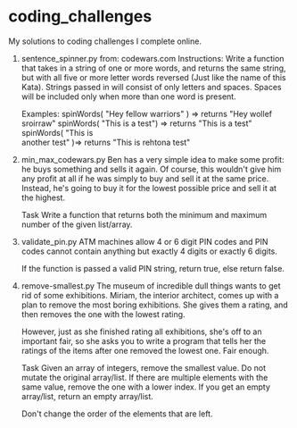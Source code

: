 # coding_challenges
My solutions to coding challenges I complete online.

1. sentence_spinner.py
    from: codewars.com
    Instructions:
    Write a function that takes in a string of one or more words, and returns the same string, but with all five or more letter words reversed (Just like the name
    of this Kata). Strings passed in will consist of only letters and spaces. Spaces will be included only when more than one word is present.

    Examples: spinWords( "Hey fellow warriors" ) => returns "Hey wollef sroirraw" spinWords( "This is a test") => returns "This is a test" spinWords( "This is      
    another test" )=> returns "This is rehtona test"
    
2. min_max_codewars.py 
   Ben has a very simple idea to make some profit: he buys something and sells it again. Of course, this wouldn't give him any profit at all if he was simply to buy    and sell it at the same price. Instead, he's going to buy it for the lowest possible price and sell it at the highest.

    Task
    Write a function that returns both the minimum and maximum number of the given list/array.

3. validate_pin.py
    ATM machines allow 4 or 6 digit PIN codes and PIN codes cannot contain anything but exactly 4 digits or exactly 6 digits.

    If the function is passed a valid PIN string, return true, else return false.
    
4. remove-smallest.py
    The museum of incredible dull things wants to get rid of some exhibitions. Miriam, the interior architect, comes up with a plan to remove the most boring           exhibitions. She gives them a rating, and then removes the one with the lowest rating.

    However, just as she finished rating all exhibitions, she's off to an important fair, so she asks you to write a program that tells her the ratings of the items     after one removed the lowest one. Fair enough.

    Task
    Given an array of integers, remove the smallest value. Do not mutate the original array/list. If there are multiple elements with the same value, remove the one    with a lower index. If you get an empty array/list, return an empty array/list.

    Don't change the order of the elements that are left.
